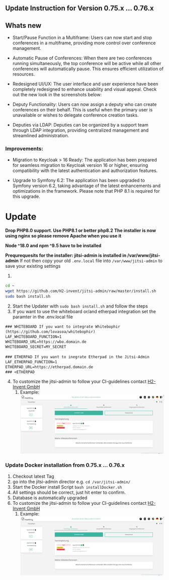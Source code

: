 ## Update Instruction for Version 0.75.x ... 0.76.x

## Whats new
- Start/Pause Function in a Multiframe: Users can now start and stop conferences in a multiframe, providing more control over conference management.

- Automatic Pause of Conferences: When there are two conferences running simultaneously, the top conference will be active while all other conferences will automatically pause. This ensures efficient utilization of resources.

- Redesigned UI/UX: The user interface and user experience have been completely redesigned to enhance usability and visual appeal. Check out the new look in the screenshots below:
- Deputy Functionality: Users can now assign a deputy who can create conferences on their behalf. This is useful when the primary user is unavailable or wishes to delegate conference creation tasks.

- Deputies via LDAP: Deputies can be organized by a support team through LDAP integration, providing centralized management and streamlined administration.

### Improvements:
- Migration to Keycloak > 16 Ready: The application has been prepared for seamless migration to Keycloak version 16 or higher, ensuring compatibility with the latest authentication and authorization features.

- Upgrade to Symfony 6.2: The application has been upgraded to Symfony version 6.2, taking advantage of the latest enhancements and optimizations in the framework. Please note that PHP 8.1 is required for this upgrade.


# Update
__Drop PHP8.0 support. Use PHP8.1 or better php8.2__
__The installer is now using nginx so please remove Apache when you use it__

__Node ^18.0 and npm ^9.5 have to be installed__

__Prequrequesits for the installer: jitsi-admin is installed in /var/www/jitsi-admin__
If not then copy your old `.env.local` file into `/var/www/jitsi-admin` to save your existing settings

1. 
```bash
cd ~
wget https://github.com/H2-invent/jitsi-admin/raw/master/install.sh
sudo bash install.sh
```
2. Start the Updater with `sudo bash install.sh` and follow the steps
3. If you want to use the whiteboard or/and etherpad integration set the paramter in the .env.local file
```
### WHITEBOARD If you want to integrate Whitebophir (https://github.com/lovasoa/whitebophir)
LAF_WHITEBOARD_FUNCTION=1
WHITEBOARD_URL=https://wbo.domain.de
WHITEBOARD_SECRET=MY_SECRET

### ETHERPAD If you want to inegrate Etherpad in the Jitsi-Admin
LAF_ETHERPAD_FUNCTION=1
ETHERPAD_URL=https://etherpad.domain.de
### <ETHERPAD
```
4. To customize the jitsi-admin to follow your CI-guidelines contact [H2-Invent GmbH](mailto:info@h2-invent.com)
    1. Example:![Screenshot customized jitsi-admin](docs/images/screenshot_CI.png)


### Update Docker installation from 0.75.x ... 0.76.x

1. Checkout latest Tag 
2. go into the jitsi-admin director e.g. `cd /var/jitsi-admin/`
3. Start the Docker install Script `bash installDocker.sh`
4. All settings should be correct, just hit enter to confirm.
5. Database is automatically upgraded
6. To customize the jitsi-admin to follow your CI-guidelines contact [H2-Invent GmbH](mailto:info@h2-invent.com)
   1. Example:![Screenshot customized jitsi-admin](docs/images/screenshot_CI.png)

